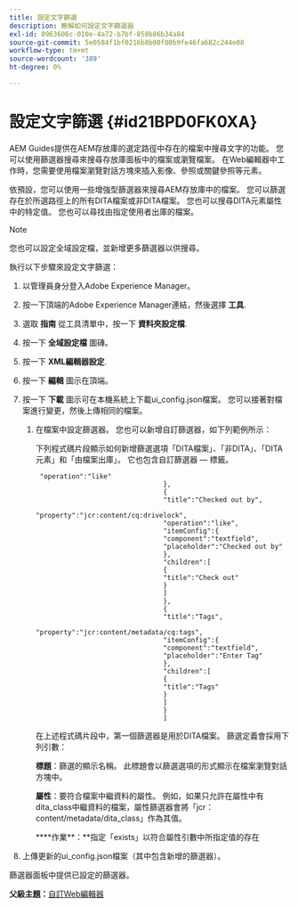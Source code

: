 ```yaml
---
title: 設定文字篩選
description: 瞭解如何設定文字篩選器
exl-id: 0963606c-010e-4a72-b7bf-850b86b34a84
source-git-commit: 5e0584f1bf0216b8b00f00b9fe46fa682c244e08
workflow-type: tm+mt
source-wordcount: '389'
ht-degree: 0%

---
```


# 設定文字篩選 {#id21BPD0FK0XA}

AEM Guides提供在AEM存放庫的選定路徑中存在的檔案中搜尋文字的功能。 您可以使用篩選器搜尋來搜尋存放庫面板中的檔案或瀏覽檔案。 在Web編輯器中工作時，您需要使用檔案瀏覽對話方塊來插入影像、參照或關鍵參照等元素。

依預設，您可以使用一些增強型篩選器來搜尋AEM存放庫中的檔案。 您可以篩選存在於所選路徑上的所有DITA檔案或非DITA檔案。 您也可以搜尋DITA元素屬性中的特定值。 您也可以尋找由指定使用者出庫的檔案。

>[!NOTE]
>
> 您也可以設定全域設定檔，並新增更多篩選器以供搜尋。

執行以下步驟來設定文字篩選：

1. 以管理員身分登入Adobe Experience Manager。
1. 按一下頂端的Adobe Experience Manager連結，然後選擇 **工具**.
1. 選取 **指南** 從工具清單中，按一下 **資料夾設定檔**.
1. 按一下 **全域設定檔** 圖磚。
1. 按一下 **XML編輯器設定**.
1. 按一下 **編輯** 圖示在頂端。
1. 按一下 **下載** 圖示可在本機系統上下載ui\_config.json檔案。 您可以接著對檔案進行變更，然後上傳相同的檔案。
   1. 在檔案中設定篩選器。 您也可以新增自訂篩選器，如下列範例所示：

      下列程式碼片段顯示如何新增篩選選項「DITA檔案」、「非DITA」、「DITA元素」和「由檔案出庫」。 它也包含自訂篩選器 — 標籤。

      ```
       "operation":"like"
                                      },
                                      {
                                      "title":"Checked out by",
                                      "property":"jcr:content/cq:drivelock",
                                      "operation":"like",
                                      "itemConfig":{
                                      "component":"textfield",
                                      "placeholder":"Checked out by"
                                      },
                                      "children":[
                                      {
                                      "title":"Check out"
                                      }
                                      ]
                                      },
                                      {
                                      "title":"Tags",
                                      "property":"jcr:content/metadata/cq:tags",
                                      "itemConfig":{
                                      "component":"textfield",
                                      "placeholder":"Enter Tag"
                                      },
                                      "children":[
                                      {
                                      "title":"Tags"
                                      }
                                      ]
                                      }
                                      ]
      ```

      在上述程式碼片段中，第一個篩選器是用於DITA檔案。 篩選定義會採用下列引數：

      ****標題****：篩選的顯示名稱。 此標題會以篩選選項的形式顯示在檔案瀏覽對話方塊中。

      ****屬性****：要符合檔案中繼資料的屬性。 例如，如果只允許在屬性中有dita\_class中繼資料的檔案，屬性篩選器會將「jcr：content/metadata/dita\_class」作為其值。

      ****作業&#x200B;**：**指定「exists」以符合屬性引數中所指定值的存在

1. 上傳更新的ui\_config.json檔案（其中包含新增的篩選器）。

篩選器面板中提供已設定的篩選器。

**父級主題：**[&#x200B;自訂Web編輯器](conf-web-editor.md)
